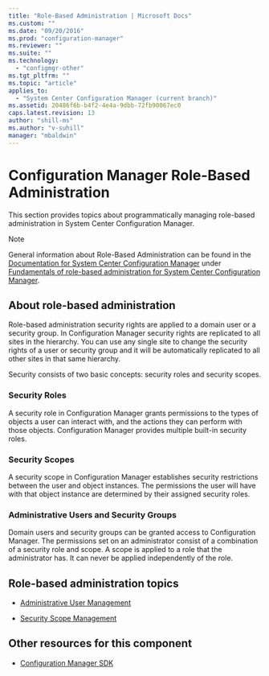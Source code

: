 ```yaml
---
title: "Role-Based Administration | Microsoft Docs"
ms.custom: ""
ms.date: "09/20/2016"
ms.prod: "configuration-manager"
ms.reviewer: ""
ms.suite: ""
ms.technology:
  - "configmgr-other"
ms.tgt_pltfrm: ""
ms.topic: "article"
applies_to:
  - "System Center Configuration Manager (current branch)"
ms.assetid: 20486f6b-b4f2-4e4a-9dbb-72fb90067ec0
caps.latest.revision: 13
author: "shill-ms"
ms.author: "v-suhill"
manager: "mbaldwin"
---
```

# Configuration Manager Role-Based Administration
This section provides topics about programmatically managing role-based administration in System Center Configuration Manager.  

> [!NOTE]
>  General information about Role-Based Administration can be found in the [Documentation for System Center Configuration Manager](https://technet.microsoft.com/en-us/library/mt346023.aspx) under [Fundamentals of role-based administration for System Center Configuration Manager](https://technet.microsoft.com/en-us/library/mt592917.aspx).  

## About role-based administration  
 Role-based administration security rights are applied to a domain user or a security group. In Configuration Manager security rights are replicated to all sites in the hierarchy. You can use any single site to change the security rights of a user or security group and it will be automatically replicated to all other sites in that same hierarchy.  

 Security consists of two basic concepts: security roles and security scopes.  

### Security Roles  
 A security role in Configuration Manager grants permissions to the types of objects a user can interact with, and the actions they can perform with those objects. Configuration Manager provides multiple built-in security roles.  

### Security Scopes  
 A security scope in Configuration Manager establishes security restrictions between the user and object instances. The permissions the user will have with that object instance are determined by their assigned security roles.  

### Administrative Users and Security Groups  
 Domain users and security groups can be granted access to Configuration Manager. The permissions set on an administrator consist of a combination of a security role and scope. A scope is applied to a role that the administrator has. It can never be applied independently of the role.  

## Role-based administration topics  

-   [Administrative User Management](../../../../develop/core/servers/configure/administrative-user-management.md)  

-   [Security Scope Management](../../../../develop/core/servers/configure/security-scope-management.md)  

## Other resources for this component  

-   [Configuration Manager SDK](../../../../develop/core/misc/system-center-configuration-manager-sdk.md)
